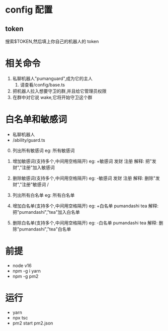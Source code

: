 # config 配置

## token

搜索$TOKEN,然后填上你自己的机器人的 token

# 相关命令

1. 私聊机器人"pumanguard",成为它的主人
   1. 请查看/config/base.ts
2. 把机器人拉入想要守卫的群,并且给它管理员权限
3. 在群中对它说 wake,它将开始守卫这个群

# 白名单和敏感词

- 私聊机器人
- /ability/guard.ts

0. 列出所有敏感词
   eg: 所有敏感词

1. 增加敏感词(支持多个,中间用空格隔开)
   eg: +敏感词 发财 注册
   解释: 把"发财","注册"加入敏感词

2. 删除敏感词(支持多个,中间用空格隔开)
   eg: -敏感词 发财 注册
   解释: 删除"发财","注册"敏感词
   /

3. 列出所有白名单
   eg: 所有白名单

4. 增加白名单(支持多个,中间用空格隔开)
   eg: +白名单 pumandashi tea
   解释: 把"pumandashi","tea"加入白名单

5. 删除白名单(支持多个,中间用空格隔开)
   eg: -白名单 pumandashi tea
   解释: 删除"pumandashi","tea"白名单

# 前提

- node v16
- npm -g i yarn
- npm -g pm2

# 运行

- yarn
- npx tsc
- pm2 start pm2.json
